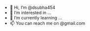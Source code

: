 - 👋 Hi, I’m @dsubha454
- 👀 I’m interested in ...
- 🌱 I’m currently learning ...
- 📫 You can reach me on @gmail.com

<!---
dsubha454/dsubha454 is a ✨ special ✨ repository because its `README.md` (this file) appears on your GitHub profile.
You can click the Preview link to take a look at your changes.
--->
